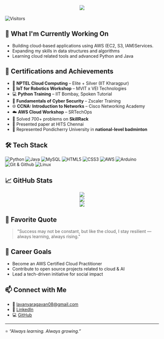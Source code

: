 

<h1 align="center">
  <img src="https://readme-typing-svg.demolab.com?font=Fira+Code&weight=600&size=24&pause=1000&color=blue&center=true&vCenter=true&random=false&width=435&lines=Hey+there%2C+I'm+Lavanya+%F0%9F%91%8B" />
</h1>

![Visitors](https://komarev.com/ghpvc/?username=lava2006&color=blue)

## 🔭 What I'm Currently Working On
- Building cloud-based applications using AWS (EC2, S3, IAM)Services.
- Expanding my skills in data structures and algorithms
- Learning cloud related tools and advanced Python and Java

## 🏅 Certifications and Achievements
- 🥇 **NPTEL Cloud Computing** – Elite + Silver (IIT Kharagpur)
- 🧪 **IoT for Robotics Workshop** – MVIT x VEI Technologies
- 💻 **Python Training** – IIT Bombay, Spoken Tutorial
- 🔐 **Fundamentals of Cyber Security** – Zscaler Training
- 🌐 **CCNA: Introduction to Networks** – Cisco Networking Academy
- ☁️ **AWS Cloud Workshop** – SRTechOps
- 🧠 Solved 700+ problems on **SkillRack**
- 🧾 Presented paper at HITS Chennai
- 🏸 Represented Pondicherry University in **national-level badminton**

## 🛠 Tech Stack
![Python](https://img.shields.io/badge/Python-3670A0?style=for-the-badge&logo=python&logoColor=white)
![Java](https://img.shields.io/badge/Java-ED8B00?style=for-the-badge&logo=java&logoColor=white)
![MySQL](https://img.shields.io/badge/MySQL-00758F?style=for-the-badge&logo=mysql&logoColor=white)
![HTML5](https://img.shields.io/badge/HTML5-E34F26?style=for-the-badge&logo=html5&logoColor=white)
![CSS3](https://img.shields.io/badge/CSS3-1572B6?style=for-the-badge&logo=css3&logoColor=white)
![AWS](https://img.shields.io/badge/AWS-232F3E?style=for-the-badge&logo=amazon-aws&logoColor=white)
![Arduino](https://img.shields.io/badge/Arduino-00979D?style=for-the-badge&logo=arduino&logoColor=white)
![Git & Github](https://img.shields.io/badge/Git-F05032?style=for-the-badge&logo=git&logoColor=white)
![Linux](https://img.shields.io/badge/Linux-FCC624?style=for-the-badge&logo=linux&logoColor=black)

## 📈 GitHub Stats
<p align="center">
  <img src="https://github-readme-stats.vercel.app/api?username=lava2006&show_icons=true&theme=tokyonight" />
  <br />
  <img src="https://github-readme-stats.vercel.app/api/top-langs/?username=lava2006&layout=compact&theme=tokyonight" />
  <br />
  <img src="https://github-readme-activity-graph.vercel.app/graph?username=lava2006&theme=react-dark" />
</p>

## 💬 Favorite Quote
> "Success may not be constant, but like the cloud, I stay resilient — always learning, always rising."

## 🎯 Career Goals
- Become an AWS Certified Cloud Practitioner
- Contribute to open source projects related to cloud & AI
- Lead a tech-driven initiative for social impact

## 📫 Connect with Me
- 📧 [lavanyaragavan08@gmail.com](mailto:lavanyaragavan08@gmail.com)
- 💼 [LinkedIn](https://linkedin.com/in/lavanya-ragavan)
- 💻 [GitHub](https://github.com/lava2006)

---

⭐ _“Always learning. Always growing.”_
